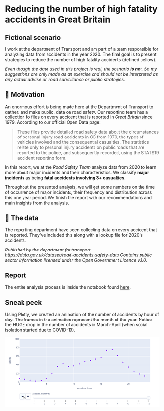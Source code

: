 # Reducing the number of high fatality accidents in Great Britain

## Fictional scenario
I work at the department of Transport and am part of a team responsible for analyzing data from accidents in the year 2020. The final goal is to present strategies to reduce the number of high fatality accidents (defined bellow).

*Even though the data used in this project is real, the scenario **is not**. So my suggestions are only made as an exercise and should not be interpreted as any actual advise on road surveillance or public strategies.*

## 🦺 Motivation
An enormous effort is being made here at the Department of Transport to gather, and make public, data on road safety. Our reporting team has a collection fo files on every accident that is reported in *Great Britain* since 1979. According to our official Open Data page:

> These files provide detailed road safety data about the circumstances of personal injury road accidents in GB from 1979, the types of vehicles involved and the consequential casualties. The statistics relate only to personal injury accidents on public roads that are reported to the police, and subsequently recorded, using the STATS19 accident reporting form.

In this report, we at the *Road Safety Team* analyze data from 2020 to learn more about major incidents and their characteristics. We classify **major incidents** as being **fatal accidents involving 3+ casualties**.

Throughout the presented analysis, we will get some numbers on the time of occurrence of major incidents, their frequency and distribution across this one year period. We finish the report with our recommendations and main insights from the analysis.

## 💾 The data
The reporting department have been collecting data on every accident that is reported. They've included this along with a lookup file for 2020's accidents.

*Published by the department for transport. https://data.gov.uk/dataset/road-accidents-safety-data* 
*Contains public sector information licensed under the Open Government Licence v3.0.*

## Report
The entire analysis process is inside the notebook found [here](notebook-final.ipynb).

## Sneak peek

Using Plotly, we created an animation of the number of accidents by hour of day. The frames in the animation represent the month of the year. Notice the HUGE drop in the number of accidents in March-April (when social isolation started due to COVID-19).

![Accidents by month](monthly.gif)